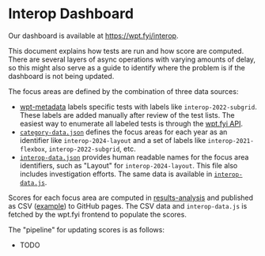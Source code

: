 # Interop Dashboard

Our dashboard is available at https://wpt.fyi/interop.

This document explains how tests are run and how score are computed. There are several layers of async operations with varying amounts of delay, so this might also serve as a guide to identify where the problem is if the dashboard is not being updated.

The focus areas are defined by the combination of three data sources:

- [wpt-metadata](https://github.com/web-platform-tests/wpt-metadata) labels specific tests with labels like `interop-2022-subgrid`. These labels are added manually after review of the test lists. The easiest way to enumerate all labeled tests is through the [wpt.fyi API](https://wpt.fyi/api/metadata?includeTestLevel=true&product=chrome).
- [`category-data.json`](https://github.com/web-platform-tests/results-analysis/blob/main/interop-scoring/category-data.json) defines the focus areas for each year as an identifier like `interop-2024-layout` and a set of labels like `interop-2021-flexbox`, `interop-2022-subgrid`, etc.
- [`interop-data.json`](https://github.com/web-platform-tests/wpt.fyi/blob/main/webapp/static/interop-data.json) provides human readable names for the focus area identifiers, such as "Layout" for `interop-2024-layout`. This file also includes investigation efforts. The same data is available in [`interop-data.js`](https://wpt.fyi/components/interop-data.js).

Scores for each focus area are computed in [results-analysis](https://github.com/web-platform-tests/results-analysis) and published as CSV ([example](https://raw.githubusercontent.com/web-platform-tests/results-analysis/gh-pages/data/interop-2024/interop-2024-experimental-v2.csv)) to GitHub pages. The CSV data and `interop-data.js` is fetched by the wpt.fyi frontend to populate the scores. 

The "pipeline" for updating scores is as follows:

- TODO
